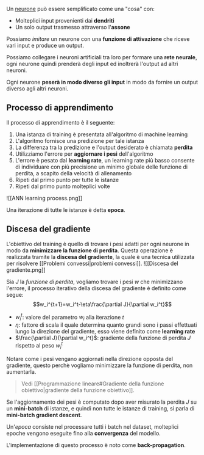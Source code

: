 Un [neurone](https://it.wikipedia.org/wiki/Neurone) può essere semplificato come una "cosa" con:
- Molteplici input provenienti dai **dendriti**
- Un solo output trasmesso attraverso l'**assone**

Possiamo _imitare_ un neurone con una **funzione di attivazione** che riceve vari input e produce un output.

Possiamo collegare i neuroni artificiali tra loro per formare una **rete neurale**, ogni neurone quindi prenderà degli input ed inoltrerà l'output ad altri neuroni.

Ogni neurone **peserà in modo diverso gli input** in modo da fornire un output diverso agli altri neuroni.

## Processo di apprendimento
Il processo di apprendimento è il seguente:
1. Una istanza di training è presentata all'algoritmo di machine learning
2. L'algoritmo fornisce una predizione per tale istanza
3. La differenza tra la predizione e l'output desiderato è chiamata **perdita**
4. Utilizziamo l'errore per **aggiornare i pesi** dell'algoritmo
5. L'errore è pesato dal **learning rate**, un learning rate più basso consente di individuare con più precisione un minimo globale delle funzione di perdita, a scapito della velocità di allenamento
6. Ripeti dal primo punto per tutte le istanze
7. Ripeti dal primo punto molteplici volte

![[ANN learning process.png]]

Una iterazione di tutte le istanze è detta **epoca**.

## Discesa del gradiente
L'obiettivo del training è quello di trovare i pesi adatti per ogni neurone in modo da **minimizzare la funzione di perdita**.
Questa operazione è realizzata tramite la **discesa del gradiente**, la quale è una tecnica utilizzata per risolvere [[Problemi convessi|problemi convessi]].
![[Discesa del gradiente.png]]

Sia $J$ la _funzione di perdita_, vogliamo trovare i pesi $w$ che minimizzano l'errore, il processo iterativo della discesa del gradiente è definito come segue:
$$w_i^{t+1}=w_i^t-\eta\frac{\partial J}{\partial w_i^t}$$
- $w_i^{t}$: valore del parametro $w_i$ alla iterazione $t$
- $\eta$: fattore di scala il quale determina quanto grandi sono i passi effettuati lungo la direzione del gradiente, esso viene definito come **learning rate**
- $\frac{\partial J}{\partial w_i^t}$: gradiente della funzione di perdita $J$ rispetto al peso $w_i^t$

Notare come i pesi vengano aggiornati nella direzione opposta del gradiente, questo perchè vogliamo minimizzare la funzione di perdita, non aumentarla.
>Vedi [[Programmazione lineare#Gradiente della funzione obiettivo|gradiente della funzione obiettivo]].

Se l'aggiornamento dei pesi è computato dopo aver misurato la perdita $J$ su un **mini-batch** di istanze, e quindi non tutte le istanze di training, si parla di **mini-batch gradient descent**.

Un'_epoca_ consiste nel processare tutti i batch nel dataset, molteplici epoche vengono eseguite fino alla **convergenza** del modello.

L'implementazione di questo processo è noto come **back-propagation**.